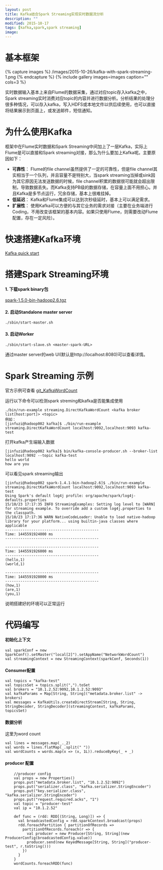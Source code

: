 ```yaml
---
layout: post
title: Kafka结合Spark Streaming实现实时数据流分析
description: ""
modified: 2015-10-17
tags: [kafka,spark,spark streaming]
image:
---
```


# 基本框架
{% capture images %}
	/images/2015-10-26/kafka-with-spark-streaming-1.png
{% endcapture %}
{% include gallery images=images caption="" cols=3 %}

实时数据输入基本上来自Flume的数据采集，通过对应topic存入kafka之中，Spark streaming实时消费对应topic的内容并进行数据分析。分析结果的处理分很多种情况，可以存入kafka，写入HDFS或本地文件以供后续使用，也可以直接将结果展示到页面上，或发送邮件，短信通知。

# 为什么使用Kafka

框架中在Flume实时数据和Spark Streaming中间加上了一层Kafka，实际上Flume是可以直接和Spark streaming对接，那么为什么要加上Kafka呢。主要原因如下：
* **可靠性**： Flume的file channel虽然提供了一定的可靠性，但是file channel其实相当于一个队列，并且容量不是特别大，当spark streaming当掉或sink因为其它原因无法发送数据的时候，file channel积累的数据很可能就会超出限制，导致数据丢失。而Kafka支持PB级的数据存储，在容量上面不用担心。并且Kafka是多节点运行，冗余存储，基本上很难挂掉。
* **低延迟**： Kafka和Flume集成可以达到次秒级延时，基本上可以满足需求。
* **扩展性**： 使用Kafka可以方便的与其它业务的需求对接（主要在业务端进行Coding，不用改变该框架的基本内容。如果只使用Flume，则需要改动Flume配置，存在一定风险）。

# 快速搭建Kafka环境

[Kafka quick start](http://kafka.apache.org/documentation.html#quickstart)

# 搭建Spark Streaming环境

#### 1. 下载spark binary包

[spark-1.5.0-bin-hadoop2.6.tgz](http://archive.apache.org/dist/spark/spark-1.5.0/spark-1.5.0-bin-hadoop2.6.tgz)

#### 2. 启动Standalone master server 

```
./sbin/start-master.sh
```

#### 3. 启动Worker

```
./sbin/start-slave.sh <master-spark-URL>
```

通过master server的web UI(默认是http://localhost:8080)可以查看详情。

# Spark Streaming 示例

官方示例可查看 [git_KafkaWordCount](https://github.com/apache/spark/blob/master/examples/src/main/scala/org/apache/spark/examples/streaming/DirectKafkaWordCount.scala)

运行以下命令可以检测spark streming和kafka是否能集成使用
```
./bin/run-example streaming.DirectKafkaWordCount <kafka broker list[host:port]> <topic>
例如：
[jinfuzi@hadoop002 kafka]$ ./bin/run-example streaming.DirectKafkaWordCount localhost:9092,localhost:9093 kafka-test
```
打开kafka产生端输入数据
```
[jinfuzi@hadoop002 kafka]$ bin/kafka-console-producer.sh --broker-list localhost:9092 --topic kafka-test
hello world
how are you
```
可以看见spark streaming输出
```
[jinfuzi@hadoop002 spark-1.4.1-bin-hadoop2.6]$ ./bin/run-example streaming.DirectKafkaWordCount localhost:9092,localhost:9093 kafka-test
Using Spark's default log4j profile: org/apache/spark/log4j-defaults.properties
15/10/23 17:17:35 INFO StreamingExamples: Setting log level to [WARN] for streaming example. To override add a custom log4j.properties to the classpath.
15/10/23 17:17:36 WARN NativeCodeLoader: Unable to load native-hadoop library for your platform... using builtin-java classes where applicable
-------------------------------------------
Time: 1445591924000 ms
-------------------------------------------

-------------------------------------------
Time: 1445591926000 ms
-------------------------------------------
(hello,1)
(world,1)

-------------------------------------------
Time: 1445591928000 ms
-------------------------------------------
(how,1)
(are,1)
(you,1)
```
说明搭建好的环境可以正常运行

# 代码编写

#### 初始化上下文

```
val sparkConf = new SparkConf().setMaster("local[2]").setAppName("NetworkWordCount")
val streamingContext = new StreamingContext(sparkConf, Seconds(1))
```

#### Consumer配置

```
val topics = "kafka-test"
val topicsSet = topics.split(",").toSet
val brokers = "10.1.2.52:9092,10.1.2.52:9093"
val kafkaParams = Map[String, String]("metadata.broker.list" -> brokers)
val messages = KafkaUtils.createDirectStream[String, String, StringDecoder, StringDecoder](streamingContext, kafkaParams, topicsSet)
```

#### 数据分析

这里为word count
```
val lines = messages.map(_._2)
val words = lines.flatMap(_.split(" "))
val wordCounts = words.map(x => (x, 1L)).reduceByKey(_ + _)
```

#### producer 配置

```
    //producer config
    val props = new Properties()
    props.put("metadata.broker.list", "10.1.2.52:9092")
    props.put("serializer.class", "kafka.serializer.StringEncoder")
    props.put("key.serializer.class", "kafka.serializer.StringEncoder")
    props.put("request.required.acks", "1")
    val topic = "producer-test"
    val ip = "10.1.2.52"

    def func = (rdd: RDD[(String, Long)]) => {
      val broadcastedConfig = rdd.sparkContext.broadcast(props)
      rdd.foreachPartition { partitionOfRecords =>
        partitionOfRecords.foreach(r => {
          val producer = new Producer[String, String](new ProducerConfig(broadcastedConfig.value))
          producer.send(new KeyedMessage[String, String]("producer-test", r.toString()))
        })
      }
    }
    wordCounts.foreachRDD(func)
```